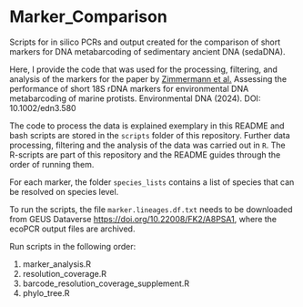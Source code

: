 # Marker_Comparison

Scripts for in silico PCRs and output created for the comparison of short markers for DNA metabarcoding of sedimentary ancient DNA (sedaDNA).

Here, I provide the code that was used for the processing, filtering, and analysis of the markers for the paper by [Zimmermann et al.](https://) Assessing the performance of short 18S rDNA markers for environmental DNA metabarcoding of marine protists. Environmental DNA (2024). DOI: 10.1002/edn3.580

The code to process the data is explained exemplary in this README and bash scripts are stored in the `scripts` folder of this repository. Further data processing, filtering and the analysis of the data was carried out in `R`. The R-scripts are part of this repository and the README guides through the order of running them.

For each marker, the folder `species_lists` contains a list of species that can be resolved on species level. 

To run the scripts, the file `marker.lineages.df.txt` needs to be downloaded from GEUS Dataverse https://doi.org/10.22008/FK2/A8PSA1, where the ecoPCR output files are archived.


Run scripts in the following order:
1. marker_analysis.R
2. resolution_coverage.R
3. barcode_resolution_coverage_supplement.R 
4. phylo_tree.R

